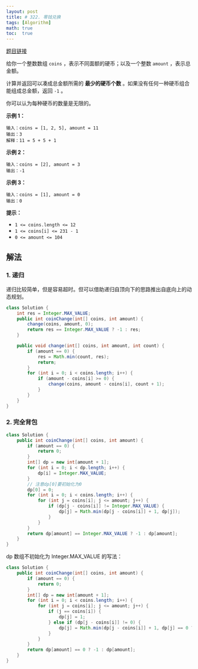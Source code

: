 ```yaml
---
layout: post
title: # 322. 零钱兑换
tags: [Algorithm]
math: true
toc:  true
---
```


[题目链接](https://leetcode.cn/problems/coin-change/)

给你一个整数数组 `coins` ，表示不同面额的硬币；以及一个整数 `amount` ，表示总金额。

计算并返回可以凑成总金额所需的 **最少的硬币个数** 。如果没有任何一种硬币组合能组成总金额，返回 `-1` 。

你可以认为每种硬币的数量是无限的。

**示例 1：**

```
输入：coins = [1, 2, 5], amount = 11
输出：3 
解释：11 = 5 + 5 + 1
```

**示例 2：**

```
输入：coins = [2], amount = 3
输出：-1
```

**示例 3：**

```
输入：coins = [1], amount = 0
输出：0
```

**提示：**

- `1 <= coins.length <= 12`
- `1 <= coins[i] <= 231 - 1`
- `0 <= amount <= 104`

## 解法

### 1. 递归

递归比较简单，但是容易超时。但可以借助递归自顶向下的思路推出自底向上的动态规划。

```java
class Solution {
    int res = Integer.MAX_VALUE;
    public int coinChange(int[] coins, int amount) {
        change(coins, amount, 0);
        return res == Integer.MAX_VALUE ? -1 : res;
    }

    public void change(int[] coins, int amount, int count) {
        if (amount == 0) {
            res = Math.min(count, res);
            return;
        }
        for (int i = 0; i < coins.length; i++) {
            if (amount - coins[i] >= 0) {
                change(coins, amount - coins[i], count + 1);
            }
        }
    }
}
```

### 2. 完全背包

```java
class Solution {
    public int coinChange(int[] coins, int amount) {
        if (amount == 0) {
            return 0;
        }
        int[] dp = new int[amount + 1];
        for (int i = 0; i < dp.length; i++) {
            dp[i] = Integer.MAX_VALUE;
        }
        // 注意dp[0]要初始化为0
        dp[0] = 0;
        for (int i = 0; i < coins.length; i++) {
            for (int j = coins[i]; j <= amount; j++) {
                if (dp[j - coins[i]] != Integer.MAX_VALUE) {
                    dp[j] = Math.min(dp[j - coins[i]] + 1, dp[j]);
                }
            }
        }
        return dp[amount] == Integer.MAX_VALUE ? -1 : dp[amount];
    }
}
```

dp 数组不初始化为 Integer.MAX_VALUE 的写法：

```java
class Solution {
    public int coinChange(int[] coins, int amount) {
        if (amount == 0) {
            return 0;
        }
        int[] dp = new int[amount + 1];
        for (int i = 0; i < coins.length; i++) {
            for (int j = coins[i]; j <= amount; j++) {
                if (j == coins[i]) {
                    dp[j] = 1;
                } else if (dp[j - coins[i]] != 0) {
                    dp[j] = Math.min(dp[j - coins[i]] + 1, dp[j] == 0 ? Integer.MAX_VALUE : dp[j]);
                }
            }
        }
        return dp[amount] == 0 ? -1 : dp[amount];
    }
}
```

